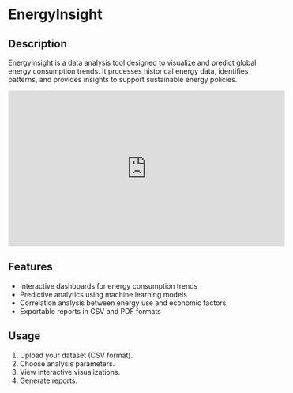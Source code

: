 # EnergyInsight

## Description

EnergyInsight is a data analysis tool designed to visualize and predict global energy consumption trends. It processes historical energy data, identifies patterns, and provides insights to support sustainable energy policies.

<iframe width="560" height="315" src="https://github.com/HL02/send_notif_auto/blob/main/demo.MOV" frameborder="0" allowfullscreen></iframe>


## Features

- Interactive dashboards for energy consumption trends
- Predictive analytics using machine learning models
- Correlation analysis between energy use and economic factors
- Exportable reports in CSV and PDF formats

## Usage

1. Upload your dataset (CSV format).
2. Choose analysis parameters.
3. View interactive visualizations.
4. Generate reports.
